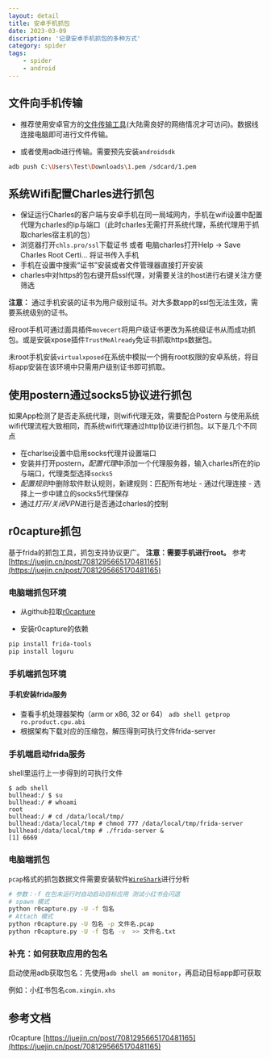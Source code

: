 ```yaml
---
layout: detail
title: 安卓手机抓包
date: 2023-03-09
discription: '记录安卓手机抓包的多种方式'
category: spider
tags:
    - spider
    - android
---
```


## 文件向手机传输
- 推荐使用安卓官方的[文件传输工具](`https://www.android.com/filetransfer/`)(大陆需良好的网络情况才可访问)。数据线连接电脑即可进行文件传输。

- 或者使用adb进行传输。需要预先安装`androidsdk`
```bash macos
adb push C:\Users\Test\Downloads\1.pem /sdcard/1.pem
```

## 系统Wifi配置Charles进行抓包
- 保证运行Charles的客户端与安卓手机在同一局域网内，手机在wifi设置中配置代理为charles的ip与端口（此时charles无需打开系统代理，系统代理用于抓取charles宿主机的包）
- 浏览器打开`chls.pro/ssl`下载证书  或者 电脑charles打开Help -> Save Charles Root Certi... 将证书传入手机
- 手机在设置中搜索“证书”安装或者文件管理器直接打开安装
- charles中对https的包右键开启ssl代理，对需要关注的host进行右键关注方便筛选

**注意：**
通过手机安装的证书为用户级别证书。对大多数app的ssl包无法生效，需要系统级别的证书。

经root手机可通过面具插件`movecert`将用户级证书更改为系统级证书从而成功抓包。或是安装xpose插件`TrustMeAlready`免证书抓取https数据包。

未root手机安装`virtualxposed`在系统中模拟一个拥有root权限的安卓系统，将目标app安装在该环境中只需用户级别证书即可抓取。

## 使用postern通过socks5协议进行抓包
如果App检测了是否走系统代理，则wifi代理无效，需要配合Postern
与使用系统wifi代理流程大致相同，而系统wifi代理通过http协议进行抓包。以下是几个不同点
- 在charlse设置中启用socks代理并设置端口
- 安装并打开postern，*配置代理*中添加一个代理服务器，输入charles所在的ip与端口，代理类型选择`socks5`
- *配置规则*中删除软件默认规则，新建规则：匹配所有地址 - 通过代理连接 - 选择上一步中建立的socks5代理保存
- 通过*打开/关闭VPN*进行是否通过charles的控制

## r0capture抓包

基于frida的抓包工具，抓包支持协议更广。
**注意：需要手机进行root。**
参考[https://juejin.cn/post/7081295665170481165](https://juejin.cn/post/7081295665170481165)

### 电脑端抓包环境

- 从github拉取[r0capture](https://github.com/r0ysue/r0capture)

- 安装r0capture的依赖
```bash macos
pip install frida-tools
pip install loguru
```

### 手机端抓包环境

#### 手机安装frida服务

- 查看手机处理器架构（arm or x86, 32 or 64） `adb shell getprop ro.product.cpu.abi`
- 根据架构下载对应的压缩包，解压得到可执行文件frida-server

### 手机端启动frida服务

shell里运行上一步得到的可执行文件

```shell
$ adb shell
bullhead:/ $ su 
bullhead:/ # whoami
root
bullhead:/ # cd /data/local/tmp/
bullhead:/data/local/tmp # chmod 777 /data/local/tmp/frida-server
bullhead:/data/local/tmp # ./frida-server &
[1] 6669
```

### 电脑端抓包
`pcap`格式的抓包数据文件需要安装软件[`WireShark`](https://www.wireshark.org/)进行分析

```bash macos
# 参数：-f 在包未运行时自动启动目标应用 测试小红书会闪退
# spawn 模式
python r0capture.py -U -f 包名
# Attach 模式
python r0capture.py -U 包名 -p 文件名.pcap
python r0capture.py -U -f 包名 -v  >> 文件名.txt
```

### 补充：如何获取应用的包名
启动使用adb获取包名：先使用`adb shell am monitor`，再启动目标app即可获取

例如：小红书包名`com.xingin.xhs`


## 参考文档
r0capture [https://juejin.cn/post/7081295665170481165](https://juejin.cn/post/7081295665170481165)
